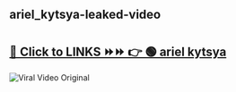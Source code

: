 
 ## ariel_kytsya-leaked-video 

# <h2><a href="https://clipsfans.com/ariel_kytsya&ref=git">🔗 Click to LINKS ⏩⏩ 👉 🟢 ariel kytsya </a></h2>

<a href="https://clipsfans.com/ariel_kytsya&ref=git" rel="nofollow" data-target="animated-image.originalLink"><img src="https://i.ibb.co.com/xMMVF88/686577567.gif" alt="Viral Video Original" style="max-width: 100%; display: inline-block;" data-target="animated-image.originalImage"></a>
